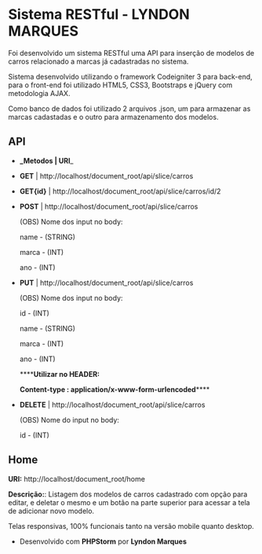 Sistema RESTful - LYNDON MARQUES
==============================

Foi desenvolvido um sistema RESTful uma API para inserção de modelos de carros
 relacionado a marcas já cadastradas no sistema.
 
 Sistema desenvolvido utilizando o framework Codeigniter 3 para back-end, para o front-end foi 
 utilizado HTML5, CSS3, Bootstraps e jQuery com metodologia AJAX.
   
   Como banco de dados foi utilizado 2 arquivos .json, um para armazenar as marcas cadastadas e o outro 
   para armazenamento dos modelos.

API
--------
 
* **_Metodos | URI**_    
- **GET**     | http://localhost/document_root/api/slice/carros 
- **GET{id}** | http://localhost/document_root/api/slice/carros/id/2

- **POST**    | http://localhost/document_root/api/slice/carros

    (OBS) Nome dos input no body:
 
    name  - (STRING)
 
    marca - (INT)
 
    ano   - (INT)
 
- **PUT**     | http://localhost/document_root/api/slice/carros

    (OBS) Nome dos input no body:
    
    id    - (INT)
    
    name  - (STRING)
   
    marca - (INT)
    
    ano   - (INT)
    
    ******Utilizar no HEADER:** 
    
    **Content-type : application/x-www-form-urlencoded******

- **DELETE**  | http://localhost/document_root/api/slice/carros

    (OBS) Nome do input no body:
    
    id    - (INT)

Home
--------

**URI:** http://localhost/document_root/home

**Descrição:**: Listagem dos modelos de carros cadastrado com opção para editar, e deletar o mesmo e
um botão na parte superior para acessar a tela de adicionar novo modelo.

Telas responsivas, 100% funcionais tanto na versão mobile quanto desktop. 


* Desenvolvido com **PHPStorm** por **Lyndon Marques**